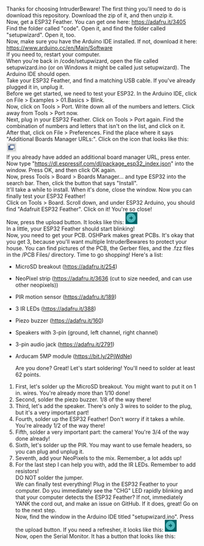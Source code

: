   Thanks for choosing IntruderBeware! The first thing you'll need to do is download this repository. Download the zip of it, and then unzip it.  
  Now, get a ESP32 Feather. You can get one here: https://adafru.it/3405  
  Find the folder called "code". Open it, and find the folder called "setupwizard". Open it, too.  
  Now, make sure you have the Arduino IDE installed. If not, download it here: https://www.arduino.cc/en/Main/Software  
If you need to, restart your computer.  
  When you're back in /code/setupwizard, open the file called setupwizard.ino (or on Windows it might be called just setupwizard). The Arduino IDE should open.  
  Take your ESP32 Feather, and find a matching USB cable. If you've already plugged it in, unplug it.  
  Before we get started, we need to test your ESP32. In the Arduino IDE, click on File > Examples > 01.Basics > Blink.  
Now, click on Tools > Port. Write down all of the numbers and letters. Click away from Tools > Port now.  
Next, plug in your ESP32 Feather. Click on Tools > Port again. Find the combination of numbers and letters that isn't on the list, and click on it.  
  After that, click on File > Preferences. Find the place where it says "Additional Boards Manager URLs:". Click on the icon that looks like this: ![](popout.png)  
If you already have added an additional board manager URL, press enter. Now type "https://dl.espressif.com/dl/package_esp32_index.json" into the window. Press OK, and then click OK again.  
  Now, press Tools > Board > Boards Manager... and type ESP32 into the search bar. Then, click the button that says "Install".  
It'll take a while to install. When it's done, close the window. Now you can finally test your ESP32 Feather!  
  Click on Tools > Board. Scroll down, and under ESP32 Arduino, you should find "Adafruit ESP32 Feather". Click on it! You're so close!  
  Now, press the upload button. It looks like this: ![](upload.png)  
  In a little, your ESP32 Feather should start blinking!  
  Now, you need to get your PCB. OSHPark makes great PCBs. It's okay that you get 3, because you'll want multiple IntruderBewares to protect your house. You can find pictures of the PCB, the Gerber files, and the .fzz files in the /PCB Files/ directory.
  Time to go shopping! Here's a list:
+ MicroSD breakout (https://adafru.it/254)
+ NeoPixel strip (https://adafru.it/3636 (cut to size needed, and can use other neopixels))
+ PIR motion sensor (https://adafru.it/189)
+ 3 IR LEDs (https://adafru.it/388)
+ Piezo buzzer (https://adafru.it/160)
+ Speakers with 3-pin (ground, left channel, right channel)
+ 3-pin audio jack (https://adafru.it/2791)
+ Arducam 5MP module (https://bit.ly/2PjWdNe)

  Are you done? Great! Let's start soldering! You'll need to solder at least 62 points.
1. First, let's solder up the MicroSD breakout. You might want to put it on 1 in. wires. You're already more than 1/10 done!
2. Second, solder the piezo buzzer. 1/8 of the way there!
3. Third, let's add the speaker. There's only 3 wires to solder to the plug, but it's a very important part!
4. Fourth, solder up the ESP32 Feather! Don't worry if it takes a while. You're already 1/2 of the way there!
5. Fifth, solder a very important part: the camera! You're 3/4 of the way done already!
6. Sixth, let's solder up the PIR. You may want to use female headers, so you can plug and unplug it.
7. Seventh, add your NeoPixels to the mix. Remember, a lot adds up!
8. For the last step I can help you with, add the IR LEDs. Remember to add resistors!  
DO NOT solder the jumper.  
  We can finally test everything! Plug in the ESP32 Feather to your computer. Do you immediately see the "CHG" LED rapidly blinking and that your computer detects the ESP32 Feather? If not, immediately YANK the cord out, and make an issue on GitHub. If it does, great! Go on to the next step.  
  Now, find the window in the Arduino IDE titled "setupwizard.ino". Press the upload button. If you need a refresher, it looks like this: ![](upload.png)  
  Now, open the Serial Monitor. It has a button that looks like this:
